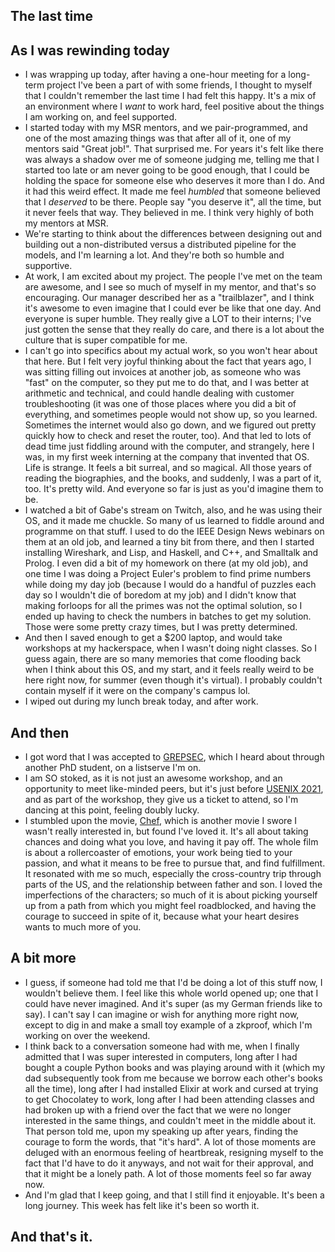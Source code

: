 ## The last time

## As I was rewinding today
- I was wrapping up today, after having a one-hour meeting for a long-term project I've been a part of with some friends, I thought to myself that I couldn't
remember the last time I had felt this happy. It's a mix of an environment where I *want* to work hard, feel positive about the things I am working on, and 
feel supported. 
- I started today with my MSR mentors, and we pair-programmed, and one of the most amazing things was that after all of it, one of my mentors said "Great job!".
That surprised me. For years it's felt like there was always a shadow over me of someone judging me, telling me that I started too late or am never going to be
good enough, that I could be holding the space for someone else who deserves it more than I do. And it had this weird effect. It made me feel *humbled* that 
someone believed that I *deserved* to be there. People say "you deserve it", all the time, but it never feels that way. They believed in me. I think very highly of both my mentors at MSR.
- We're starting to think about the differences between designing out and building out a non-distributed versus a distributed pipeline for the models, and I'm 
learning a lot. And they're both so humble and supportive.
- At work, I am excited about my project. The people I've met on the team are awesome, and I see so much of myself in my mentor, and that's so encouraging.
Our manager described her as a "trailblazer", and I think it's awesome to even imagine that I could ever be like that one day. And everyone is super humble.
They really give a LOT to their interns; I've just gotten the sense that they really do care, and there is a lot about the culture that is super compatible for me.
- I can't go into specifics about my actual work, so you won't hear about that here. But I felt very joyful thinking about the fact that years ago, I was
sitting filling out invoices at another job, as someone who was "fast" on the computer, so they put me to do that, and I was better at arithmetic and technical,
and could handle dealing with customer troubleshooting (it was one of those places where you did a bit of everything, and sometimes people would not show up,
so you learned. Sometimes the internet would also go down, and we figured out pretty quickly how to check and reset the router, too). And that led to lots of 
dead time just fiddling around with the computer, and strangely, here I was, in my first week interning at the company that invented that OS. Life is strange.
It feels a bit surreal, and so magical. All those years of reading the biographies, and the books, and suddenly, I was a part of it, too. It's pretty wild.
And everyone so far is just as you'd imagine them to be.
- I watched a bit of Gabe's stream on Twitch, also, and he was using their OS, and it made me chuckle. So many of us learned to fiddle around and programme on
that stuff. I used to do the IEEE Design News webinars on them at an old job, and learned a tiny bit from there, and then I started installing Wireshark, and Lisp, and 
Haskell, and C++, and Smalltalk and Prolog. I even did a bit of my homework on there (at my old job), and one time I was doing a Project Euler's problem to find prime numbers while doing my day job (because I would do a handful of puzzles each day so I wouldn't die of boredom at my job) and
I didn't know that making forloops for all the primes was not the optimal solution, so I ended up having to check the numbers in batches to get my solution.
Those were some pretty crazy times, but I was pretty determined.
- And then I saved enough to get a $200 laptop, and would take workshops at my hackerspace, when I wasn't doing night classes. So I guess again, there are 
so many memories that come flooding back when I think about this OS, and my start, and it feels really weird to be here right now, for summer (even though it's
virtual). I probably couldn't contain myself if it were on the company's campus lol.
- I wiped out during my lunch break today, and after work.

## And then
- I got word that I was accepted to [GREPSEC](https://grepsec.github.io/), which I heard about through another PhD student, on a listserve I'm on.
- I am SO stoked, as it is not just an awesome workshop, and an opportunity to meet like-minded peers, but it's just before [USENIX 2021](https://www.usenix.org/conference/usenixsecurity21), and as part of the
workshop, they give us a ticket to attend, so I'm dancing at this point, feeling doubly lucky. 
- I stumbled upon the movie, [Chef](https://en.wikipedia.org/wiki/Chef_(2014_film)), which is another movie I swore I wasn't really interested in, but
found I've loved it. It's all about taking chances and doing what you love, and having it pay off. The whole film is about a rollercoaster of emotions, 
your work being tied to your passion, and what it means to be free to pursue that, and find fulfillment. It resonated with me so much, especially the cross-country trip through parts of the US, and the relationship between father and son. I loved the imperfections of the characters; so much of it is about picking
yourself up from a path from which you might feel roadblocked, and having the courage to succeed in spite of it, because what your heart desires wants to much 
more of you.

## A bit more
- I guess, if someone had told me that I'd be doing a lot of this stuff now, I wouldn't believe them. I feel like this whole world opened up; one that I 
could have never imagined. And it's super (as my German friends like to say). I can't say I can imagine or wish for anything more right now, except to 
dig in and make a small toy example of a zkproof, which I'm working on over the weekend.
- I think back to a conversation someone had with me, when I finally admitted that I was super interested in computers, long after I had bought a couple
Python books and was playing around with it (which my dad subsequently took from me because we borrow each other's books all the time), long after I had
installed Elixir at work and cursed at trying to get Chocolatey to work, long after I had been attending classes and had broken up with a friend over the 
fact that we were no longer interested in the same things, and couldn't meet in the middle about it. That person told me, upon my speaking up after years,
finding the courage to form the words, that "it's hard". A lot of those moments are deluged with an enormous feeling of heartbreak, resigning myself to the
fact that I'd have to do it anyways, and not wait for their approval, and that it might be a lonely path. A lot of those moments feel so far away now. 
- And I'm glad that I keep going, and that I still find it enjoyable. It's been a long journey. This week has felt like it's been so worth it.

## And that's it.
